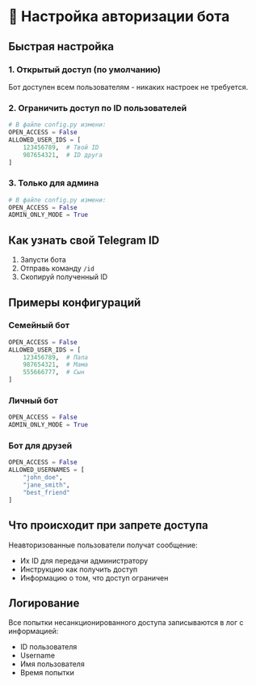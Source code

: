 # 🔐 Настройка авторизации бота

## Быстрая настройка

### 1. Открытый доступ (по умолчанию)
Бот доступен всем пользователям - никаких настроек не требуется.

### 2. Ограничить доступ по ID пользователей
```python
# В файле config.py измени:
OPEN_ACCESS = False
ALLOWED_USER_IDS = [
    123456789,  # Твой ID
    987654321,  # ID друга
]
```

### 3. Только для админа
```python
# В файле config.py измени:
OPEN_ACCESS = False
ADMIN_ONLY_MODE = True
```

## Как узнать свой Telegram ID

1. Запусти бота
2. Отправь команду `/id`
3. Скопируй полученный ID

## Примеры конфигураций

### Семейный бот
```python
OPEN_ACCESS = False
ALLOWED_USER_IDS = [
    123456789,  # Папа
    987654321,  # Мама
    555666777,  # Сын
]
```

### Личный бот
```python
OPEN_ACCESS = False
ADMIN_ONLY_MODE = True
```

### Бот для друзей
```python
OPEN_ACCESS = False
ALLOWED_USERNAMES = [
    "john_doe",
    "jane_smith",
    "best_friend"
]
```

## Что происходит при запрете доступа

Неавторизованные пользователи получат сообщение:
- Их ID для передачи администратору
- Инструкцию как получить доступ
- Информацию о том, что доступ ограничен

## Логирование

Все попытки несанкционированного доступа записываются в лог с информацией:
- ID пользователя
- Username
- Имя пользователя
- Время попытки